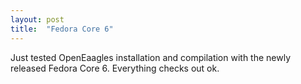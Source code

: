 ```yaml
---
layout: post
title:  "Fedora Core 6"
---
```

Just tested OpenEaagles installation and compilation with the newly released Fedora Core 6. Everything checks out ok.
